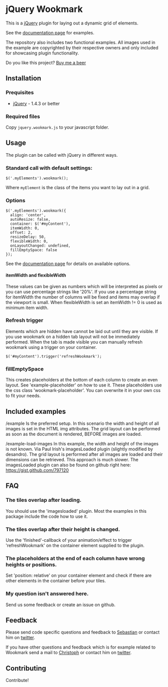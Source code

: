 jQuery Wookmark
===============

This is a [jQuery](http://www.jquery.com) plugin for laying out a dynamic grid of elements.

See the [documentation page](http://www.wookmark.com/jquery-plugin) for examples.

The repository also includes two functional examples. All images used in the example are copyrighted
by their respective owners and only included for showcasing plugin functionality.


Do you like this project?
[Buy me a beer](https://www.paypal.com/cgi-bin/webscr?cmd=_s-xclick&hosted_button_id=TSN2TDYNKZHF4)

Installation
------------

### Prequisites

 * [jQuery](http://www.jquery.com) - 1.4.3 or better

### Required files

Copy `jquery.wookmark.js` to your javascript folder.


Usage
-----

The plugin can be called with jQuery in different ways.

### Standard call with default settings:

    $('.myElements').wookmark();

Where `myElement` is the class of the items you want to lay out in a grid.

### Options

    $('.myElements').wookmark({
      align: 'center',
      autoResize: false,
      container: $('#myContent'),
      itemWidth: 0,
      offset: 2,
      resizeDelay: 50,
      flexibleWidth: 0,
      onLayoutChanged: undefined,
      fillEmptySpace: false
    });

See the [documentation page](http://www.wookmark.com/jquery-plugin) for details on available options.

#### itemWidth and flexibleWidth

These values can be given as numbers which will be interpreted as pixels or you can use percentage strings like '20%'.
If you use a percentage string for itemWidth the number of columns will be fixed and items may overlap if the viewport is small.
When flexibleWidth is set an itemWidth != 0 is used as minimum item width.

### Refresh trigger

Elements which are hidden have cannot be laid out until they are visible. If you use wookmark on a hidden tab layout will not be immediately performed. When the tab is made visible you can manually refresh wookmark using a trigger on your container.

    $('#myContent').trigger('refreshWookmark');

### fillEmptySpace

This creates placeholders at the bottom of each column to create an even layout. See 'example-placeholder' on how to use it. These placeholders use the css class 'wookmark-placeholder'. You can overwrite it in your own css to fit your needs.

Included examples
-----------------

/example
Is the preferred setup. In this scenario the width and height of all images is set in the HTML img attributes.
The grid layout can be performed as soon as the document is rendered, BEFORE images are loaded.

/example-load-images
In this example, the width and height of the images is not known. Via Paul Irish's imagesLoaded plugin (slightly
modified by desandro). The grid layout is performed after all images are loaded and their dimensions can be
retrieved. This approach is much slower. The imagesLoaded plugin can also be found on github right here:
https://gist.github.com/797120


FAQ
--------

### The tiles overlap after loading.

You should use the 'imagesloaded' plugin. Most the examples in this package include the code how to use it.

### The tiles overlap after their height is changed.

Use the 'finished'-callback of your animation/effect to trigger 'refreshWookmark' on the container element supplied to the plugin.

### The placeholders at the end of each column have wrong heights or positions.

Set 'position: relative' on your container element and check if there are other elements in the container before your tiles.

### My question isn't answered here.

Send us some feedback or create an issue on github.

Feedback
--------

Please send code specific questions and feedback to [Sebastian](mailto:sebastian@helzle.net) or contact him on [twitter](http://twitter.com/sebobo).

If you have other questions and feedback which is for example related to Wookmark send a mail to [Christoph](mailto:chri@sto.ph) or contact him on [twitter](https://twitter.com/gbks).

Contributing
------------

Contribute!
